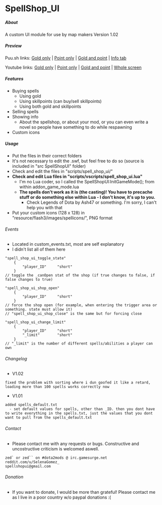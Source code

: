 # SpellShop_UI


##### About

A custom UI module for use by map makers
Version 1.02

##### Preview

Puu.sh links:
[Gold only](http://puu.sh/b4Owf/ffdf09b850.webm) | [Point only](http://puu.sh/b4Oyt/2e6ec6afd6.webm) | [Gold and point](http://puu.sh/b4OB0/f3a605cbdc.webm) | [Info tab](http://puu.sh/b2yJ1/950b2d3373.webm)

Youtube links:
[Gold only](https://www.youtube.com/watch?v=tld-9yvX1Dw) | [Point only](https://www.youtube.com/watch?v=FaF-DQgH-HQ&feature=youtu.be) | [Gold and point](https://www.youtube.com/watch?v=PxLzGXmJwzM&feature=youtu.be) | [Whole screen](https://www.youtube.com/watch?v=pRbrS7qmtoQ)

##### Features

* Buying spells
  * Using gold
  * Using skillpoints (can buy/sell skillpoints)
  * Using both gold and skillpoints
* Selling spells
* Showing info
  * About the spellshop, or about your mod, or you can even write a novel so people have something to do while respawning
* Custom icons

##### Usage

* Put the files in their correct folders
* It's not necessary to edit the .swf, but feel free to do so (source is included in "src SpellShopUI" folder)
* Check and edit the files in "scripts/spell_shop_ui/"
* **Check and edit Lua files in "scripts/vscripts/spell_shop_ui.lua"**
  * I'm no Lua coder, so I called the SpellShopUI:InitGameMode(); from within addon_game_mode.lua
  * **The spells don't work as it is (the casting)! You have to precache stuff or do something else within Lua - I don't know, it's up to you.**
    * Check Legends of Dota by Ash47 or something. I'm sorry, I can't help you with that
* Put your custom icons (128 x 128) in "resource/flash3/images/spellicons/", PNG format

###### Events

* Located in custom_events.txt, most are self explanatory
* I didn't list all of them here

```
"spell_shop_ui_toggle_state"
	{
		"player_ID"		"short"
	}
// toggle the _canOpen stat of the shop (if true changes to false, if false changes to true)

"spell_shop_ui_shop_open"
	{
		"player_ID"		"short"
	}
// force the shop open (for example, when entering the trigger area or something. state must allow it)
// "spell_shop_ui_shop_close" is the same but for forcing close

"spell_shop_ui_change_limit"
	{
		"player_ID"		"short"
		"_limit"		"short"
	}
// "_limit" is the number of different spells/abilities a player can own
```

###### Changelog
* V1.02
```
fixed the problem with sorting where i dun goofed it like a retard, loading more than 100 spells works correctly now
```
* V1.01
```
added spells_default.txt
  - set default values for spells, other than _ID. then you dont have to write everything in the spells.txt, just the values that you dont want to pull from the spells_default.txt
```

###### Contact

* Please contact me with any requests or bugs. Constructive and uncostructive criticism is welcomed aswell.
```
zed` or zed`` on #dota2mods @ irc.gamesurge.net
reddit.com/u/SelenaGomez_
spellshopui@gmail.com
```

###### Donation

* If you want to donate, I would be more than grateful! Please contact me as I live in a poor country w/o paypal donations :(
